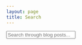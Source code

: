 ```yaml
---
layout: page
title: Search
---
```


<!-- Html Elements for Search -->
<div class="entry">
<div id="search-container">
    <input type="text" id="search-input" placeholder="Search through blog posts...">
    <ul id="results-container"></ul>
</div>
</div>

<!-- Configuration -->
<script>
SimpleJekyllSearch({
      searchInput: document.getElementById('search-input'),
      resultsContainer: document.getElementById('results-container'),
      json: '/search.json',
      searchResultTemplate: '<h1><a class="site-name" href="{{ site.url }}{url}">{title}</a></h1>'
})
</script>
